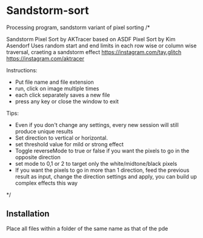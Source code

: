 # Sandstorm-sort
Processing program, sandstorm variant of pixel sorting
/*

   Sandstorm Pixel Sort by AKTracer
   based on ASDF Pixel Sort by Kim Asendorf
   Uses random start and end limits in each row wise or column wise traversal, craeting a sandstorm effect
   https://instagram.com/tay.glitch
   https://instagram.com/aktracer
   
 Instructions:
 * Put file name and file extension
 * run, click on image multiple times
 * each click separately saves a new file
 * press any key or close the window to exit
 
 
Tips:
 * Even if you don't change any settings, every new session will still produce unique results
 * Set direction to vertical or horizontal. 
 * set threshold value for mild or strong effect
 * Toggle reverseMode to true or false if you want the pixels to go in the opposite direction
 * set mode to 0,1 or 2 to target only the white/midtone/black pixels
 * If you want the pixels to go in more than 1 direction, feed the previous result as input, change the direction settings and apply, you can build up complex effects this way
 
 */
 
 ## Installation
 
 Place all files within a folder of the same name as that of the pde
